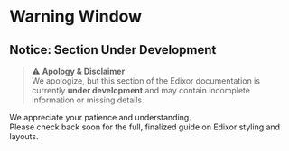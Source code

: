 # Warning Window

## Notice: Section Under Development

> ⚠️ **Apology & Disclaimer**\
> We apologize, but this section of the Edixor documentation is currently **under development** and may contain incomplete information or missing details.

We appreciate your patience and understanding.\
Please check back soon for the full, finalized guide on Edixor styling and layouts.
